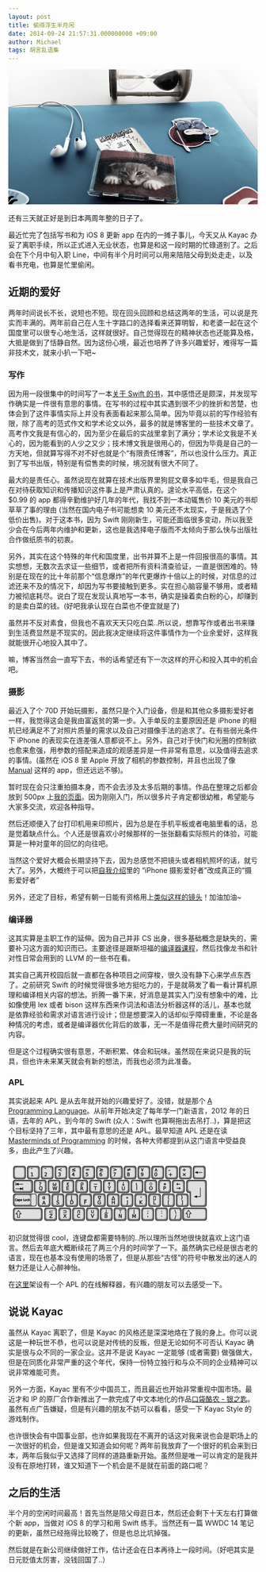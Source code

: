 ```yaml
---
layout: post
title: 偷得浮生半月闲
date: 2014-09-24 21:57:31.000000000 +09:00
author: Michael
tags: 胡言乱语集
---
```

![](/assets/images/2014/bye-kayac.jpg)

还有三天就正好是到日本两周年整的日子了。

最近忙完了包括写书和为 iOS 8 更新 app 在内的一摊子事儿，今天又从 Kayac 办妥了离职手续，所以正式进入无业状态，也算是和这一段时期的忙碌道别了。之后会在下个月中旬入职 Line，中间有半个月时间可以用来陪陪父母到处走走，以及看书充电，也算是忙里偷闲。

## 近期的爱好

两年时间说长不长，说短也不短。现在回头回顾和总结这两年的生活，可以说是充实而丰满的。两年前自己在人生十字路口的选择看来还算明智，和老婆一起在这个国度里可以很专心地生活，这样就很好。自己觉得现在的精神状态也还能算及格，大抵是做到了恬静自然。因为这份心境，最近也培养了许多兴趣爱好，难得写一篇非技术文，就来小扒一下吧~

### 写作

因为用一段很集中的时间写了一本[关于 Swift 的书](http://swifter.tips/buy)，其中感悟还是颇深，并发现写作确实是一件很有意思的事情。在写书的过程中其实遇到很不少的挫折和苦楚，也体会到了这件事情实际上并没有表面看起来那么简单。因为毕竟以前的写作经验有限，除了高考的范式作文和学术论文以外，最多的就是博客里的一些技术文章了。高考作文我是有信心的，因为至少在最后的实战里拿到了满分；学术论文我是不关心的，因为能看到的人少之又少；技术博文我是很用心的，但因为毕竟是自己的一方天地，但就算写得不对不好也就是个“有限责任博客”，所以也没什么压力。真正到了写书出版，特别是有偿售卖的时候，境况就有很大不同了。

最大的是责任心。虽然说现在就算在技术出版界里狗屁文章多如牛毛，但是我自己在对待获取知识和传播知识这件事上是严肃认真的。遑论水平高低，在这个 $0.99 的 app 都得辛勤维护好几年的年代，我找不到一本动辄售价 10 美元的书却草草了事的理由 (当然在国内电子书可能想卖 10 美元还不太现实，于是我选了个低价出售)。对于这本书，因为 Swift 刚刚新生，可能还面临很多变动，所以我至少会在今后两年内维护和更新，这也是我选择电子版而不太倾向于那么快与出版社合作做纸质书的初衷。

另外，其实在这个特殊的年代和国度里，出书并算不上是一件回报很高的事情。其实想想，无数次去求证一些细节，或者把所有资料清查验证，一直是很困难的。特别是在现在的比十年前那个“信息爆炸”的年代更爆炸十倍以上的时候，对信息的过滤还来不及的情况下，却因为写书要接触到更多。实在担心脑容量不够用，或者精力被彻底耗尽。说白了现在发现认真地写一本书，确实是操着卖白粉的心，却赚到的是卖白菜的钱。(好吧我承认现在白菜也不便宜就是了)

虽然并不反对素食，但我也不喜欢天天只吃白菜..所以说，想靠写作或者出书来赚到生活费显然是不现实的。因此我决定继续将这件事情作为一个业余爱好，这样我就能很开心地投入其中了。

嘛，博客当然会一直写下去，书的话希望还有下一次这样的开心和投入其中的机会吧。

### 摄影

最近入了个 70D 开始玩摄影，虽然只是个入门设备，但是和其他众多摄影爱好者一样，我觉得这会是我由富返贫的第一步。入手单反的主要原因还是 iPhone 的相机已经满足不了对照片质量的需求以及自己对摄像手法的追求了。在有些弱光条件下 iPhone 的表现实在连差强人意都说不上。另外，自己对于快门和光圈的控制欲也愈来愈强，用参数的搭配来造成的观感差异是一件非常有意思，以及值得去追求的事情。(虽然在 iOS 8 里 Apple 开放了相机的参数控制，并且也出现了像 [Manual](https://itunes.apple.com/cn/app/manual-custom-exposure-camera/id917146276?mt=8) 这样的 app，但还远远不够)。

暂时现在会只注重拍摄本身，而不会去涉及太多后期的事情。作品在整理之后都会放到 500px 上[我的页面](http://500px.com/onevcat)。因为刚刚入门，所以很多片子肯定都很幼稚，希望能与大家多交流，欢迎各种指导。

然后还顺便入了台打印机用来印照片，因为总是在手机平板或者电脑里看的话，总是觉着缺点什么。个人还是很喜欢小时候那样的一张张翻看实际照片的体验，可能算是一种对童年的回忆的向往吧。

当然这个爱好大概会长期坚持下去，因为总感觉不把镜头或者相机照坏的话，就亏大了。另外，大概终于可以把[自我介绍](http://about.onevcat.com/#/welcome)里的 “iPhone 摄影爱好者”改成真正的“摄影爱好者”

另外，还定了目标，希望有朝一日能有资格用上[类似这样的镜头](http://www.zeiss.com/camera-lenses/en_de/camera_lenses/otus/otus1485.html)！加油加油~

### 编译器

这其实算是主职工作的延伸。因为自己并非 CS 出身，很多基础概念是缺失的，需要补习这方面的知识而已。主要途径是跟斯坦福的[编译器课程](https://www.coursera.org/course/compilers)，然后找像龙书和针对性日常会用到的 LLVM 的一些书在看。

其实自己离开校园后就一直都在各种项目之间穿梭，很久没有静下心来学点东西了。之前研究 Swift 的时候觉得很多地方挺吃力的，于是就萌发了看一看计算机原理和编译相关内容的想法。折腾一番下来，好消息是其实入门没有想象中的难，比如像使用 lex 或者 bison 这样东西来作词法和语法分析器这样的活儿，基本也就是依靠经验和需求对语言进行设计；但是想要深入的话却似乎障碍重重，不论是各种情况的考虑，或者是编译器优化背后的故事，无一不是值得花费大量时间研究的内容。

但是这个过程确实很有意思，不断积累、体会和玩味。虽然现在来说只是我的玩具，但也许未来某天就会有新的想法，而我也必须为此准备。

### APL

其实说起来 APL 是从去年就开始的兴趣爱好了。没错，就是那个 [A Programming Language](https://en.wikipedia.org/wiki/APL_(programming_language))。从前年开始决定了每年学一门新语言，2012 年的日语，去年的 APL，到今年的 Swift (众人：Swift 也算啊拖出去吊打..)，算是把这个目标坚持了三年，其中最有意思的还是 APL。最早知道 APL 还是在读 [Masterminds of Programming](http://www.amazon.com/Masterminds-Programming-Conversations-Creators-Languages/dp/0596515170) 的时候，各种大师都提到从这门语言中受益良多，由此产生了兴趣。

![](/assets/images/2014/apl-layout.png)

初识就觉得很 cool，连键盘都需要特制的..所以理所当然地很快就喜欢上这门语言。然后去年底大概断续花了两三个月的时间学了一下。虽然确实已经是很古老的语言，现在也基本没有使用的场景了，但是从那些“古怪”的符号中散发出的迷人的魅力还是让人心醉神怡。

在[这里](http://apl.onevcat.com)架设有一个 APL 的在线解释器，有兴趣的朋友可以去感受一下。

## 说说 Kayac

虽然从 Kayac 离职了，但是 Kayac 的风格还是深深地烙在了我的身上。你可以说这是一种玩世不恭，也可以说是对传统的反叛，但是无论如何不可否认 Kayac 确实是很与众不同的一家企业。这并不是说 Kayac 一定能够 (或者需要) 做强做大，但是在同质化非常严重的这个年代，保持一份特立独行和与众不同的企业精神可以说非常难能可贵。

另外一方面，Kayac 里有不少中国员工，而且最近也开始非常重视中国市场。最近才和 IP 的原厂合作新推出了一款完成了中文本地化的作品[口袋酪农 - 银之匙](https://itunes.apple.com/cn/app/yin-zhi-shi-silver-spoon-guan/id904828672?l=en&mt=8)。虽然有点广告嫌疑，但是有兴趣的朋友不妨可以看看，感受一下 Kayac Style 的游戏制作。

也许很快会有中国事业部，也许如果我现在不离开的话这对我来说也会是职场上的一次很好的机会，但是谁又知道会如何呢？两年前我放弃了一个很好的机会来到日本，两年后我似乎又选择了同样的道路重新开始。虽然但是唯一可以肯定的是我并没有在原地打转，谁又知道下一个机会是不是就在前面的路口呢？

## 之后的生活

半个月的空闲时间最高！首先当然是陪父母逛日本，然后还会剩下十天左右打算做个新 app，当做对 iOS 8 的学习和用 Swift 练手。当然还有一篇 WWDC 14 笔记的更新，虽然已经拖得比较晚了，但是也总比坑掉强。

然后就是在新公司继续做好工作，估计还会在日本再待上一段时间。（好吧其实是日元贬值太厉害，没钱回国了..）
